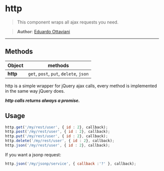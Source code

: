 # http

>This component wraps all ajax requests you need.

>**Author**: [Eduardo Ottaviani](//github.com/Javiani)

---

## Methods

| Object        |     methods
|:--------------|:----------------:
| **http**     | `get`, `post`, `put`, `delete`, `json`

http is a simple wrapper for jQuery ajax calls, every method is
implemented in the same way jQuery does.

***http calls returns always a promise.***

## Usage

```js
http.get('/my/rest/user', { id : 2}, callback);
http.post('/my/rest/user', { id : 2}, callback);
http.put('/my/rest/user', { id : 2}, callback);
http.delete('/my/rest/user', { id : 2}, callback);
http.json('/my/rest/user', { id : 2}, callback);

```

If you want a jsonp request:

```js
http.json('/my/jsonp/service', { callback :'?' }, callback);
```
